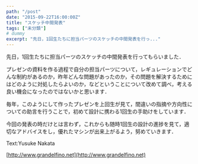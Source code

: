 ```yaml
---
path: "/post"
date: "2015-09-22T16:00:00Z"
title: "スケッチ中間発表"
tags: ["未分類"]
# dummy
excerpt: "先日，1回生たちに担当パーツのスケッチの中間発表を行っ..."
---
```




[](22-1.jpg)

先日，1回生たちに担当パーツのスケッチの中間発表を行ってもらいました．

プレゼンの資料を作る過程で自分の担当パーツについて，レギュレーションでどんな制約があるのか，昨年どんな問題があったのか，その問題を解決するためにはどのように対処したらよいのか，などということについて改めて調べ，考える良い機会になったのではないかと思います．

毎年，このようにして作ったプレゼンを上回生が見て，間違いの指摘や方向性についての助言を行うことで，初めて設計に携わる1回生の手助けをしています．

今回の発表の時だけとは言わず，これからも随時1回生の設計の進捗を見て，適切なアドバイスをし，優れたマシンが出来上がるよう，努めていきます．

Text:Yusuke Nakata

[http://www.grandelfino.net](http://www.grandelfino.net)

